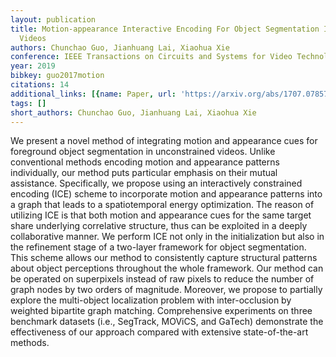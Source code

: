 ```yaml
---
layout: publication
title: Motion-appearance Interactive Encoding For Object Segmentation In Unconstrained
  Videos
authors: Chunchao Guo, Jianhuang Lai, Xiaohua Xie
conference: IEEE Transactions on Circuits and Systems for Video Technology
year: 2019
bibkey: guo2017motion
citations: 14
additional_links: [{name: Paper, url: 'https://arxiv.org/abs/1707.07857'}]
tags: []
short_authors: Chunchao Guo, Jianhuang Lai, Xiaohua Xie
---
```

We present a novel method of integrating motion and appearance cues for
foreground object segmentation in unconstrained videos. Unlike conventional
methods encoding motion and appearance patterns individually, our method puts
particular emphasis on their mutual assistance. Specifically, we propose using
an interactively constrained encoding (ICE) scheme to incorporate motion and
appearance patterns into a graph that leads to a spatiotemporal energy
optimization. The reason of utilizing ICE is that both motion and appearance
cues for the same target share underlying correlative structure, thus can be
exploited in a deeply collaborative manner. We perform ICE not only in the
initialization but also in the refinement stage of a two-layer framework for
object segmentation. This scheme allows our method to consistently capture
structural patterns about object perceptions throughout the whole framework.
Our method can be operated on superpixels instead of raw pixels to reduce the
number of graph nodes by two orders of magnitude. Moreover, we propose to
partially explore the multi-object localization problem with inter-occlusion by
weighted bipartite graph matching. Comprehensive experiments on three benchmark
datasets (i.e., SegTrack, MOViCS, and GaTech) demonstrate the effectiveness of
our approach compared with extensive state-of-the-art methods.